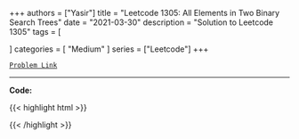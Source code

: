 
+++
authors = ["Yasir"]
title = "Leetcode 1305: All Elements in Two Binary Search Trees"
date = "2021-03-30"
description = "Solution to Leetcode 1305"
tags = [
    
]
categories = [
    "Medium"
]
series = ["Leetcode"]
+++



[`Problem Link`](https://leetcode.com/problems/all-elements-in-two-binary-search-trees/description/)

---

**Code:**

{{< highlight html >}}

{{< /highlight >}}

